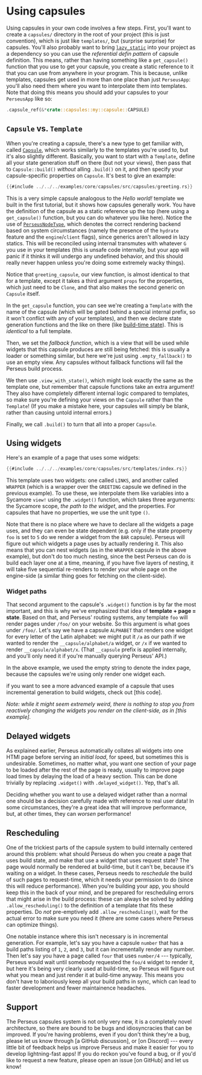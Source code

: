# Using capsules

Using capsules in your own code involves a few steps. First, you'll want to create a `capsules/` directory in the root of your project (this is just convention), which is just like `templates/`, but (surprise surprise) for capsules. You'll also probably want to bring [`lazy_static`](https://docs.rs/lazy_static/latest/lazy_static) into your project as a dependency so you can use the *referential defin pattern* of capsule definition. This means, rather than having something like a `get_capsule()` function that you use to get your capsule, you create a static reference to it that you can use from anywhere in your program. This is because, unlike templates, capsules get used in more than one place than just `PerseusApp`: you'll also need them where you want to interpolate them into templates. Note that doing this means you should add your capsules to your `PerseusApp` like so:

```rust
.capsule_ref(&*crate::capsules::my::capsule::CAPSULE)
```

## `Capsule` vs. `Template`

When you're creating a capsule, there's a new type to get familiar with, called [`Capsule`](=prelude/struct.Capsule@perseus), which works similarly to the templates you're used to, but it's also slightly different. Basically, you want to start with a `Template`, define all your state generation stuff on there (but not your views), then pass that to `Capsule::build()` *without* alling `.build()` on it, and then specify your capsule-specific properties on `Capsule`. It's best to give an example:

```rust
{{#include ../../../examples/core/capsules/src/capsules/greeting.rs}}
```

This is a very simple capsule analogous to the *Hello world!* template we built in the first tutorial, but it shows how capsules generally work. You have the definition of the capsule as a static reference up the top (here using a `get_capsule()` function, but you can do whatever you like here). Notice the use of [`PerseusNodeType`](=prelude/type.PerseusNodeType@perseus), which denotes the correct rendering backend based on system circumstances (namely the presence of the `hydrate` feature and the `engine`/`client` flags), since generics aren't allowed in lazy statics. This will be reconciled using internal transmutes with whatever `G` you use in your templates (this is unsafe code internally, but your app will panic if it thinks it will undergo any undefined behavior, and this should really never happen unless you're doing some extremely wacky things).

Notice that `greeting_capsule`, our view function, is almost identical to that for a template, except it takes a third argument `props` for the properties, which just need to be `Clone`, and that also makes the second generic on `Capsule` itself.

In the `get_capsule` function, you can see we're creating a `Template` with the name of the capsule (which will be gated behind a special internal prefix, so it won't conflict with any of your templates), and then we declare state generation functions and the like on there (like [build-time state](:state/build)). This is *identical* to a full template.

Then, we set the *fallback function*, which is a view that will be used while widgets that this capsule produces are still being fetched: this is usually a loader or something similar, but here we're just using `.empty_fallback()` to use an empty view. Any capsules without fallback functions will fail the Perseus build process.

We then use `.view_with_state()`, which might look exactly the same as the template one, but remember that capsule functions take an extra argument! They also have completely different internal logic compared to templates, so make sure you're defining your views on the `Capsule` rather than the `Template`! (If you make a mistake here, your capsules will simply be blank, rather than causing untold internal errors.)

Finally, we call `.build()` to turn that all into a proper `Capsule`.

## Using widgets

Here's an example of a page that uses some widgets:

```rust
{{#include ../../../examples/core/capsules/src/templates/index.rs}}
```

This template uses two widgets: one called `LINKS`, and another called `WRAPPER` (which is a wrapper over the `GREETING` capsule we defined in the previous example). To use these, we interpolate them like variables into a Sycamore `view!` using the `.widget()` function, which takes three arguments: the Sycamore scope, *the path to the widget*, and the properties. For capsules that have no properties, we use the unit type `()`.

Note that there is no place where we have to declare all the widgets a page uses, and they can even be state dependent (e.g. only if the state property `foo` is set to `5` do we render a widget from the `BAR` capsule). Perseus will figure out which widgets a page uses by actually rendering it. This also means that you can nest widgets (as in the `WRAPPER` capsule in the above example), but don't do too much nesting, since the best Perseus can do is build each layer one at a time, meaning, if you have five layers of nesting, it will take five sequential re-renders to render your whole page on the engine-side (a similar thing goes for fetching on the client-side).

### Widget paths

That second argument to the capsule's `.widget()` function is by far the most important, and this is why we've emphasized that idea of **template + page = state**. Based on that, and Perseus' routing systems, any template `foo` will render pages under `/foo/` on your website. So this argument is what goes under `/foo/`. Let's say we have a capsule `ALPHABET` that renders one widget for every letter of the Latin alphabet: we might put it `/a` as our path if we wanted to render the `__capsule/alphabet/a` widget, or `/x` if we wanted to render `__capsule/alphabet/x`. (That `__capsule` prefix is applied internally, and you'll only need it if you're manually querying Perseus' API.)

In the above example, we used the empty string to denote the index page, because the capsules we're using only render one widget each.

if you want to see a more advanced example of a capsule that uses incremental generation to build widgets, check out [this code].

*Note: while it might seem extremely weird, there is nothing to stop you from reactively changing the widgets you render on the client-side, as in [this example].*

## Delayed widgets

As explained earlier, Perseus automatically collates all widgets into one HTMl page before serving an *initial load*, for speed, but sometimes this is undesirable. Sometimes, no matter what, you want one section of your page to be loaded after the rest of the page is ready, usually to improve page load times by delaying the load of a heavy section. This can be done trivially by replacing `.widget()` with `.delayed_widget()`. Yep, that's all.

Deciding whether you want to use a delayed widget rather than a normal one should be a decision carefully made with reference to real user data! In some circumstances, they're a great idea that will improve performance, but, at other times, they can *worsen* performance!

## Rescheduling

One of the trickiest parts of the capsule system to build internally centered around this problem: what should Perseus do when you create a page that uses build state, and make that use a widget that uses request state? The page would normally be rendered at build-time, but it can't be, because it's waiting on a widget. In these cases, Perseus needs to *reschedule* the build of such pages to request-time, which it needs your permission to do (since this will reduce performance). When you're building your app, you should keep this in the back of your mind, and be prepared for rescheduling errors that might arise in the build process: these can always be solved by adding `.allow_rescheduling()` to the definition of a template that fits these properties. Do *not* pre-emptively add `.allow_rescheduling()`, wait for the actual error to make sure you need it (there are some cases where Perseus can optimize things).

One notable instance where this isn't necessary is in incremental generation. For example, let's say you have a capsule `number` that has a build paths listing of `1`, `2`, and `3`, but it can incrementally render any number. Then let's say you have a page called `four` that uses `number/4` --- typically, Perseus would wait until somebody requested the `foo/4` widget to render it, but here it's being very clearly used at build-time, so Perseus will figure out what you mean and just render it at build-time anyway. This means you don't have to laboriously keep all your build paths in sync, which can lead to faster development and fewer maintainence headaches.

## Support

The Perseus capsules system is not only very new, it is a completely novel architecture, so there are bound to be bugs and idiosyncracies that can be improved. If you're having problems, even if you don't think they're a bug, please let us know through [a GitHub discussion], or [on Discord] --- every little bit of feedback helps us improve Perseus and make it easier for you to develop lightning-fast apps! If you do reckon you've found a bug, or if you'd like to request a new feature, please open an issue [on GitHub] and let us know!
